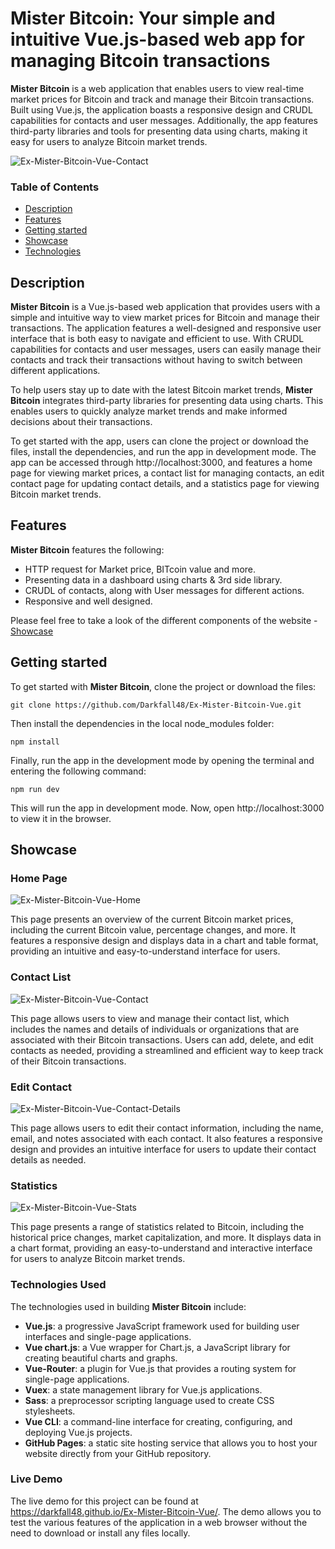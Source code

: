# Mister Bitcoin: Your simple and intuitive Vue.js-based web app for managing Bitcoin transactions
**Mister Bitcoin** is a web application that enables users to view real-time market prices for Bitcoin and track and manage their Bitcoin transactions. Built using Vue.js, the application boasts a responsive design and CRUDL capabilities for contacts and user messages. Additionally, the app features third-party libraries and tools for presenting data using charts, making it easy for users to analyze Bitcoin market trends.

![Ex-Mister-Bitcoin-Vue-Contact](https://user-images.githubusercontent.com/35638060/220618641-80caebbf-c9bb-463a-bc23-1c000c2fa63f.png)

### Table of Contents
- [Description](#description)
- [Features](#features)
- [Getting started](#getting-started)
- [Showcase](#showcase)
- [Technologies](#technologies-used)

## Description
**Mister Bitcoin** is a Vue.js-based web application that provides users with a simple and intuitive way to view market prices for Bitcoin and manage their transactions. The application features a well-designed and responsive user interface that is both easy to navigate and efficient to use. With CRUDL capabilities for contacts and user messages, users can easily manage their contacts and track their transactions without having to switch between different applications.

To help users stay up to date with the latest Bitcoin market trends, **Mister Bitcoin** integrates third-party libraries for presenting data using charts. This enables users to quickly analyze market trends and make informed decisions about their transactions.

To get started with the app, users can clone the project or download the files, install the dependencies, and run the app in development mode. The app can be accessed through http://localhost:3000, and features a home page for viewing market prices, a contact list for managing contacts, an edit contact page for updating contact details, and a statistics page for viewing Bitcoin market trends.

## Features
**Mister Bitcoin** features the following:

<!-- - Simple authentication - store and session storage. -->
- HTTP request for Market price, BITcoin value and more.
- Presenting data in a dashboard using charts & 3rd side library.
- CRUDL of contacts, along with User messages for different actions.
- Responsive and well designed.

Please feel free to take a look of the different components of the website - [Showcase](#showcase)

## Getting started
To get started with **Mister Bitcoin**, clone the project or download the files:
```
git clone https://github.com/Darkfall48/Ex-Mister-Bitcoin-Vue.git
```
Then install the dependencies in the local node_modules folder:
```
npm install
```
Finally, run the app in the development mode by opening the terminal and entering the following command:
```
npm run dev
```
This will run the app in development mode. Now, open http://localhost:3000 to view it in the browser.

## Showcase
### Home Page
![Ex-Mister-Bitcoin-Vue-Home](https://user-images.githubusercontent.com/35638060/220624916-5efef8cd-19d5-43d3-abb0-5f0201bd166c.png)

This page presents an overview of the current Bitcoin market prices, including the current Bitcoin value, percentage changes, and more. It features a responsive design and displays data in a chart and table format, providing an intuitive and easy-to-understand interface for users.

### Contact List
![Ex-Mister-Bitcoin-Vue-Contact](https://user-images.githubusercontent.com/35638060/220625131-c987f145-6fb9-4fda-9a9f-d0d062a9c99f.png)

This page allows users to view and manage their contact list, which includes the names and details of individuals or organizations that are associated with their Bitcoin transactions. Users can add, delete, and edit contacts as needed, providing a streamlined and efficient way to keep track of their Bitcoin transactions.

### Edit Contact
![Ex-Mister-Bitcoin-Vue-Contact-Details](https://user-images.githubusercontent.com/35638060/220624996-d6767d56-7663-4670-8b1d-d847f2ac55bc.png)

This page allows users to edit their contact information, including the name, email, and notes associated with each contact. It also features a responsive design and provides an intuitive interface for users to update their contact details as needed.

### Statistics
![Ex-Mister-Bitcoin-Vue-Stats](https://user-images.githubusercontent.com/35638060/220625054-98d1bd79-ac04-48ca-b05a-21c119babcfe.png)

This page presents a range of statistics related to Bitcoin, including the historical price changes, market capitalization, and more. It displays data in a chart format, providing an easy-to-understand and interactive interface for users to analyze Bitcoin market trends.



### Technologies Used
The technologies used in building **Mister Bitcoin** include:

+ **Vue.js**: a progressive JavaScript framework used for building user interfaces and single-page applications.
+ **Vue chart.js**: a Vue wrapper for Chart.js, a JavaScript library for creating beautiful charts and graphs.
+ **Vue-Router**: a plugin for Vue.js that provides a routing system for single-page applications.
+ **Vuex**: a state management library for Vue.js applications.
+ **Sass**: a preprocessor scripting language used to create CSS stylesheets.
+ **Vue CLI**: a command-line interface for creating, configuring, and deploying Vue.js projects.
+ **GitHub Pages**: a static site hosting service that allows you to host your website directly from your GitHub repository.

### Live Demo
The live demo for this project can be found at https://darkfall48.github.io/Ex-Mister-Bitcoin-Vue/. The demo allows you to test the various features of the application in a web browser without the need to download or install any files locally.
